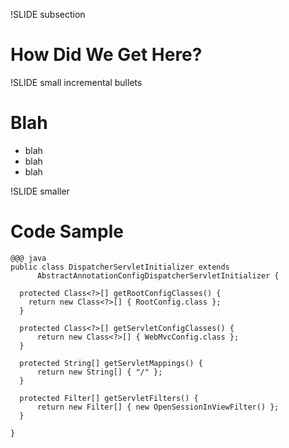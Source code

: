 !SLIDE subsection
# How Did We Get Here?

!SLIDE small incremental bullets
# Blah
* blah
* blah
* blah

!SLIDE smaller
# Code Sample

    @@@ java
    public class DispatcherServletInitializer extends
          AbstractAnnotationConfigDispatcherServletInitializer {

      protected Class<?>[] getRootConfigClasses() {
        return new Class<?>[] { RootConfig.class };
      }

      protected Class<?>[] getServletConfigClasses() {
          return new Class<?>[] { WebMvcConfig.class };
      }

      protected String[] getServletMappings() {
          return new String[] { "/" };
      }

      protected Filter[] getServletFilters() {
          return new Filter[] { new OpenSessionInViewFilter() };
      }

    }

